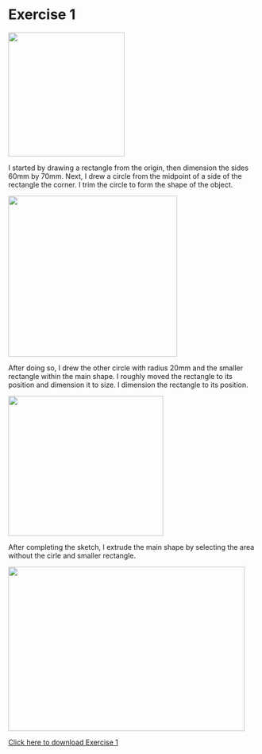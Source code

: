 # Exercise 1

<img src="/EP1000/images/CadExercise/04_Exercise_1.png" style="width:234px;height:250px;"><br>

I started by drawing a rectangle from the origin, then dimension the sides 60mm by 70mm. Next, I drew a circle from the midpoint of a side of the rectangle the corner. I trim the circle to form the shape of the object.

<img src="/EP1000/images/CadExercise/exercise1_pt1.png" style="width:340px;height:324.5px;"><br>

After doing so, I drew the other circle with radius 20mm and the smaller rectangle within the main shape. I roughly moved the rectangle to its position and dimension it to size. I dimension the rectangle to its position.

<img src="/EP1000/images/CadExercise/exercise1_pt2.png" style="width:312px;height:282px;"><br>

After completing the sketch, I extrude the main shape by selecting the area without the cirle and smaller rectangle.

<img src="/EP1000/images/CadExercise/exercise1_pt3.png" style="width:475.5px;height:330.5px;"><br>


[Click here to download Exercise 1](/Fusion360/Exercise_1.f3d)
